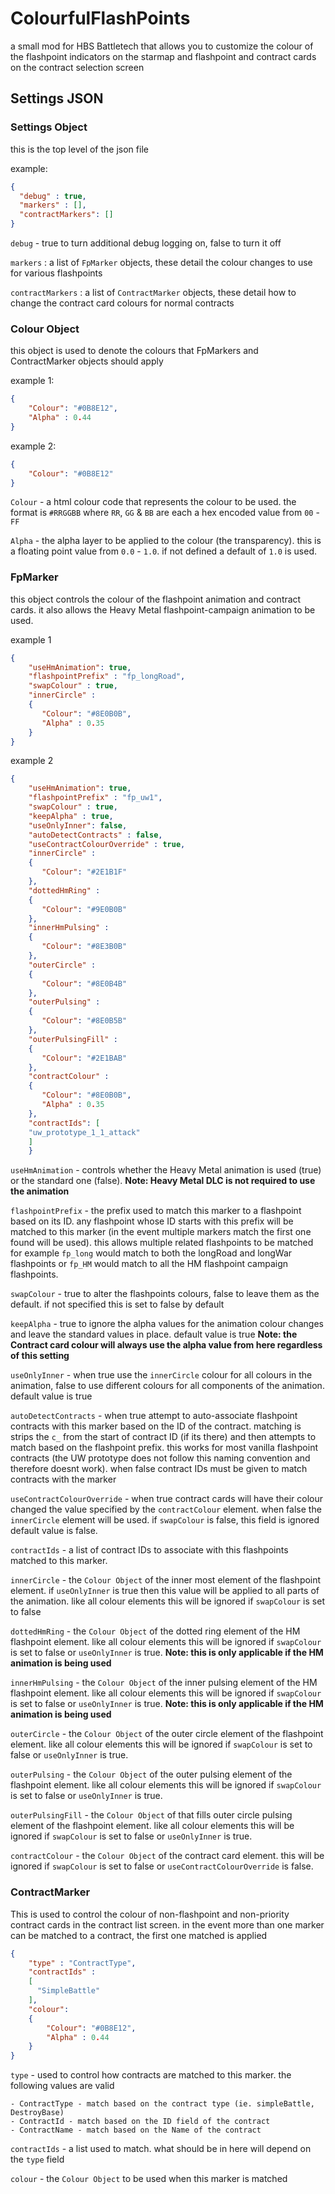 # ColourfulFlashPoints
 a small mod for HBS Battletech that allows you to customize the colour of the flashpoint indicators on the starmap 
 and flashpoint and contract cards on the contract selection screen

## Settings JSON

### Settings Object
this is the top level of the json file

example:
```json
{
  "debug" : true,
  "markers" : [],
  "contractMarkers": []
}
```

`debug` - true to turn additional debug logging on, false to turn it off

`markers` : a list of `FpMarker` objects, these detail the colour changes to use for various flashpoints

`contractMarkers` : a list of `ContractMarker` objects, these detail how to change the contract card colours for 
normal contracts


### Colour Object
this object is used to denote the colours that FpMarkers and ContractMarker objects should apply

example 1:
```json
{
    "Colour": "#0B8E12",
    "Alpha" : 0.44 
}
```

example 2:
```json
{
    "Colour": "#0B8E12"
}
```

`Colour` - a html colour code that represents the colour to be used. the format is `#RRGGBB` where `RR`, `GG` & `BB` 
are each a hex encoded value from `00` - `FF`

`Alpha` - the alpha layer to be applied to the colour (the transparency). this is a floating point value from
`0.0` - `1.0`. if not defined a default of `1.0` is used.

### FpMarker

this object controls the colour of the flashpoint animation and contract cards. it also allows the Heavy Metal 
flashpoint-campaign animation to be used. 

example 1
```json
{
    "useHmAnimation": true,
    "flashpointPrefix" : "fp_longRoad",
    "swapColour" : true,
    "innerCircle" :
    {
       "Colour": "#8E0B0B",
       "Alpha" : 0.35 
    }
}
```

example 2
```json
{
    "useHmAnimation": true,
    "flashpointPrefix" : "fp_uw1",
    "swapColour" : true,
    "keepAlpha" : true,
    "useOnlyInner": false,
    "autoDetectContracts" : false,
    "useContractColourOverride" : true,
    "innerCircle" :
    {
       "Colour": "#2E1B1F"
    },
    "dottedHmRing" :
    {
       "Colour": "#9E0B0B"
    },
    "innerHmPulsing" :
    {
       "Colour": "#8E3B0B"
    },
    "outerCircle" :
    {
       "Colour": "#8E0B4B" 
    },
    "outerPulsing" :
    {
       "Colour": "#8E0B5B"
    },
    "outerPulsingFill" :
    {
       "Colour": "#2E1BAB" 
    },
    "contractColour" :
    {
       "Colour": "#8E0B0B",
       "Alpha" : 0.35 
    },
    "contractIds": [
    "uw_prototype_1_1_attack"
    ]
    }
```

`useHmAnimation` - controls whether the Heavy Metal animation is used (true) or the standard one (false). 
**Note: Heavy Metal DLC is not required to use the animation**

`flashpointPrefix` - the prefix used to match this marker to a flashpoint based on its ID. any flashpoint whose ID 
starts with this prefix will be matched to this marker (in the event multiple markers match the first one found 
will be used). this allows multiple related flashpoints to be matched for example `fp_long` would match to both 
the longRoad and longWar flashpoints or `fp_HM` would match to all the HM flashpoint campaign flashpoints.

`swapColour` - true to alter the flashpoints colours, false to leave them as the default. if not specified this is set 
to false by default

`keepAlpha` - true to ignore the alpha values for the animation colour changes and leave the standard values in place. 
default value is true 
**Note: the Contract card colour will always use the alpha value from here regardless of this setting**

`useOnlyInner` - when true use the `innerCircle` colour for all colours in the animation, false to use different 
colours for all components of the animation. default value is true

`autoDetectContracts` - when true attempt to auto-associate flashpoint contracts with this marker based on the ID of 
the contract. matching is strips the `c_` from the start of contract ID (if its there) and then attempts to match 
based on the flashpoint prefix. this works for most vanilla flashpoint contracts (the UW prototype does not follow this
naming convention and therefore doesnt work). when false contract IDs must be given to match contracts with the marker

`useContractColourOverride` - when true contract cards will have their colour changed the value specified by the 
`contractColour` element. when false the `innerCircle` element will be used. if `swapColour` is false, this field is 
ignored default value is false. 

`contractIds` - a list of contract IDs to associate with this flashpoints matched to this marker.
 
 `innerCircle` - the `Colour Object` of the inner most element of the flashpoint element. if `useOnlyInner` is true then 
 this value will be applied to all parts of the animation. like all colour elements this will be ignored if 
 `swapColour` is set to false
 
`dottedHmRing` - the `Colour Object` of the dotted ring element of the HM flashpoint element. 
like all colour elements this will be ignored if `swapColour` is set to false or `useOnlyInner` is true. 
**Note: this is only applicable if the HM animation is being used**

`innerHmPulsing` - the `Colour Object` of the inner pulsing element of the HM flashpoint element. 
like all colour elements this will be ignored if `swapColour` is set to false or `useOnlyInner` is true. 
**Note: this is only applicable if the HM animation is being used**

`outerCircle` - the `Colour Object` of the outer circle element of the flashpoint element. 
like all colour elements this will be ignored if `swapColour` is set to false or `useOnlyInner` is true.

`outerPulsing` - the `Colour Object` of the outer pulsing element of the flashpoint element. 
like all colour elements this will be ignored if `swapColour` is set to false or `useOnlyInner` is true.

`outerPulsingFill` - the `Colour Object` of that fills outer circle pulsing element of the flashpoint element. 
like all colour elements this will be ignored if `swapColour` is set to false or `useOnlyInner` is true.

`contractColour` - the `Colour Object` of the contract card element. 
this will be ignored if `swapColour` is set to false or `useContractColourOverride` is false.

### ContractMarker

This is used to control the colour of non-flashpoint and non-priority contract cards in the contract list screen.
in the event more than one marker can be matched to a contract, the first one matched is applied

```json
{
    "type" : "ContractType",
    "contractIds" : 
    [
      "SimpleBattle"    
    ],
    "colour": 
    {
        "Colour": "#0B8E12",
        "Alpha" : 0.44 
    }
}
```

`type` - used to control how contracts are matched to this marker. the following values are valid

    - ContractType - match based on the contract type (ie. simpleBattle, DestroyBase)
    - ContractId - match based on the ID field of the contract
    - ContractName - match based on the Name of the contract
    
`contractIds` - a list used to match. what should be in here will depend on the `type` field

`colour` - the `Colour Object` to be used when this marker is matched

